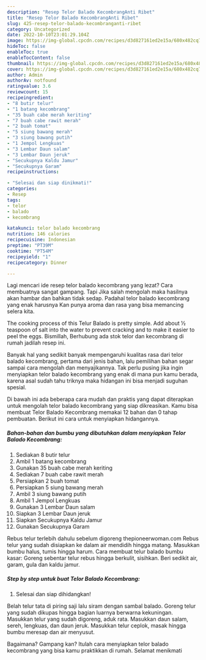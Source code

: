 ```yaml
---
description: "Resep Telor Balado KecombrangAnti Ribet"
title: "Resep Telor Balado KecombrangAnti Ribet"
slug: 425-resep-telor-balado-kecombranganti-ribet
category: Uncategorized
date: 2022-10-10T23:01:29.104Z
image: https://img-global.cpcdn.com/recipes/d3d827161ed2e15a/680x482cq70/telor-balado-kecombrang-foto-resep-utama.jpg
hideToc: false
enableToc: true
enableTocContent: false
thumbnail: https://img-global.cpcdn.com/recipes/d3d827161ed2e15a/680x482cq70/telor-balado-kecombrang-foto-resep-utama.jpg
cover: https://img-global.cpcdn.com/recipes/d3d827161ed2e15a/680x482cq70/telor-balado-kecombrang-foto-resep-utama.jpg
author: Admin
authorAv: notfound
ratingvalue: 3.6
reviewcount: 15
recipeingredient:
- "8 butir telur"
- "1 batang kecombrang"
- "35 buah cabe merah keriting"
- "7 buah cabe rawit merah"
- "2 buah tomat"
- "5 siung bawang merah"
- "3 siung bawang putih"
- "1 Jempol Lengkuas"
- "3 Lembar Daun salam"
- "3 Lembar Daun jeruk"
- "Secukupnya Kaldu Jamur"
- "Secukupnya Garam"
recipeinstructions:

- "Selesai dan siap dinikmati!"
categories:
- Resep
tags:
- telor
- balado
- kecombrang

katakunci: telor balado kecombrang 
nutrition: 146 calories
recipecuisine: Indonesian
preptime: "PT39M"
cooktime: "PT54M"
recipeyield: "1"
recipecategory: Dinner

---
```



Lagi mencari ide resep telor balado kecombrang yang lezat? Cara membuatnya sangat gampang. Tapi Jika salah mengolah maka hasilnya akan hambar dan bahkan tidak sedap. Padahal telor balado kecombrang yang enak harusnya Kan punya aroma dan rasa yang bisa memancing selera kita.


The cooking process of this Telur Balado is pretty simple. Add about ½ teaspoon of salt into the water to prevent cracking and to make it easier to peel the eggs. Bismillah, Berhubung ada stok telor dan kecombrang di rumah jadilah resep ini.

Banyak hal yang sedikit banyak mempengaruhi kualitas rasa dari telor balado kecombrang, pertama dari jenis bahan, lalu pemilihan bahan segar sampai cara mengolah dan menyajikannya. Tak perlu pusing jika ingin menyiapkan telor balado kecombrang yang enak di mana pun kamu berada, karena asal sudah tahu triknya maka hidangan ini bisa menjadi suguhan spesial.


Di bawah ini ada beberapa cara mudah dan praktis yang dapat diterapkan untuk mengolah telor balado kecombrang yang siap dikreasikan. Kamu bisa membuat Telor Balado Kecombrang memakai 12 bahan dan 0 tahap pembuatan. Berikut ini cara untuk menyiapkan hidangannya.

<!--inarticleads1-->

##### Bahan-bahan dan bumbu yang dibutuhkan dalam menyiapkan Telor Balado Kecombrang:

1. Sediakan 8 butir telur
1. Ambil 1 batang kecombrang
1. Gunakan 35 buah cabe merah keriting
1. Sediakan 7 buah cabe rawit merah
1. Persiapkan 2 buah tomat
1. Persiapkan 5 siung bawang merah
1. Ambil 3 siung bawang putih
1. Ambil 1 Jempol Lengkuas
1. Gunakan 3 Lembar Daun salam
1. Siapkan 3 Lembar Daun jeruk
1. Siapkan Secukupnya Kaldu Jamur
1. Gunakan Secukupnya Garam


Rebus telur terlebih dahulu sebelum digoreng thepioneerwoman.com Rebus telur yang sudah disiapkan ke dalam air mendidih hingga matang. Masukkan bumbu halus, tumis hingga harum. Cara membuat telur balado bumbu kasar: Goreng sebentar telur rebus hingga berkulit, sisihkan. Beri sedikit air, garam, gula dan kaldu jamur. 

<!--inarticleads2-->

##### Step by step untuk buat Telor Balado Kecombrang:


1. Selesai dan siap dihidangkan!

Belah telur tata di piring saji lalu siram dengan sambal balado. Goreng telur yang sudah dikupas hingga bagian luarnya berwarna kekuningan. Masukkan telur yang sudah digoreng, aduk rata. Masukkan daun salam, sereh, lengkuas, dan daun jeruk. Masukkan telur ceplok, masak hingga bumbu meresap dan air menyusut. 

Bagaimana? Gampang kan? Itulah cara menyiapkan telor balado kecombrang yang bisa kamu praktikkan di rumah. Selamat menikmati
